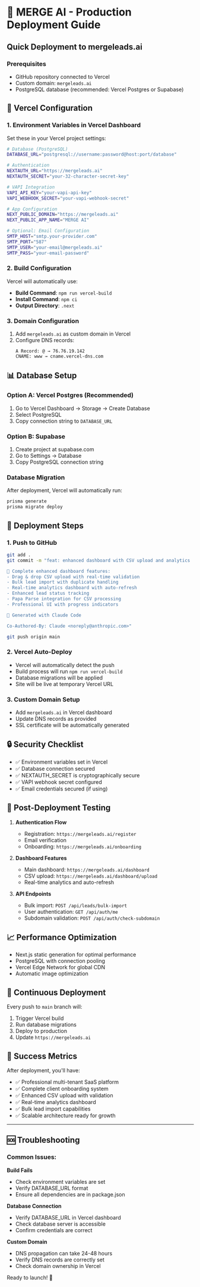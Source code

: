 # 🚀 MERGE AI - Production Deployment Guide

## Quick Deployment to mergeleads.ai

### Prerequisites
- GitHub repository connected to Vercel
- Custom domain: `mergeleads.ai` 
- PostgreSQL database (recommended: Vercel Postgres or Supabase)

## 🔧 Vercel Configuration

### 1. Environment Variables in Vercel Dashboard

Set these in your Vercel project settings:

```bash
# Database (PostgreSQL)
DATABASE_URL="postgresql://username:password@host:port/database"

# Authentication
NEXTAUTH_URL="https://mergeleads.ai"
NEXTAUTH_SECRET="your-32-character-secret-key"

# VAPI Integration
VAPI_API_KEY="your-vapi-api-key"
VAPI_WEBHOOK_SECRET="your-vapi-webhook-secret"

# App Configuration
NEXT_PUBLIC_DOMAIN="https://mergeleads.ai"
NEXT_PUBLIC_APP_NAME="MERGE AI"

# Optional: Email Configuration
SMTP_HOST="smtp.your-provider.com"
SMTP_PORT="587"
SMTP_USER="your-email@mergeleads.ai"
SMTP_PASS="your-email-password"
```

### 2. Build Configuration

Vercel will automatically use:
- **Build Command**: `npm run vercel-build`
- **Install Command**: `npm ci`
- **Output Directory**: `.next`

### 3. Domain Configuration

1. Add `mergeleads.ai` as custom domain in Vercel
2. Configure DNS records:
   ```
   A Record: @ → 76.76.19.142
   CNAME: www → cname.vercel-dns.com
   ```

## 📊 Database Setup

### Option A: Vercel Postgres (Recommended)
1. Go to Vercel Dashboard → Storage → Create Database
2. Select PostgreSQL
3. Copy connection string to `DATABASE_URL`

### Option B: Supabase
1. Create project at supabase.com
2. Go to Settings → Database
3. Copy PostgreSQL connection string

### Database Migration
After deployment, Vercel will automatically run:
```bash
prisma generate
prisma migrate deploy
```

## 🎯 Deployment Steps

### 1. Push to GitHub
```bash
git add .
git commit -m "feat: enhanced dashboard with CSV upload and analytics

🎉 Complete enhanced dashboard features:
- Drag & drop CSV upload with real-time validation
- Bulk lead import with duplicate handling  
- Real-time analytics dashboard with auto-refresh
- Enhanced lead status tracking
- Papa Parse integration for CSV processing
- Professional UI with progress indicators

🚀 Generated with Claude Code

Co-Authored-By: Claude <noreply@anthropic.com>"

git push origin main
```

### 2. Vercel Auto-Deploy
- Vercel will automatically detect the push
- Build process will run `npm run vercel-build`
- Database migrations will be applied
- Site will be live at temporary Vercel URL

### 3. Custom Domain Setup
- Add `mergeleads.ai` in Vercel dashboard
- Update DNS records as provided
- SSL certificate will be automatically generated

## 🔒 Security Checklist

- ✅ Environment variables set in Vercel
- ✅ Database connection secured
- ✅ NEXTAUTH_SECRET is cryptographically secure
- ✅ VAPI webhook secret configured
- ✅ Email credentials secured (if using)

## 🧪 Post-Deployment Testing

1. **Authentication Flow**
   - Registration: `https://mergeleads.ai/register`
   - Email verification
   - Onboarding: `https://mergeleads.ai/onboarding`

2. **Dashboard Features**  
   - Main dashboard: `https://mergeleads.ai/dashboard`
   - CSV upload: `https://mergeleads.ai/dashboard/upload`
   - Real-time analytics and auto-refresh

3. **API Endpoints**
   - Bulk import: `POST /api/leads/bulk-import`
   - User authentication: `GET /api/auth/me`
   - Subdomain validation: `POST /api/auth/check-subdomain`

## 📈 Performance Optimization

- Next.js static generation for optimal performance
- PostgreSQL with connection pooling
- Vercel Edge Network for global CDN
- Automatic image optimization

## 🔄 Continuous Deployment

Every push to `main` branch will:
1. Trigger Vercel build
2. Run database migrations  
3. Deploy to production
4. Update `https://mergeleads.ai`

## 🎯 Success Metrics

After deployment, you'll have:
- ✅ Professional multi-tenant SaaS platform
- ✅ Complete client onboarding system
- ✅ Enhanced CSV upload with validation
- ✅ Real-time analytics dashboard
- ✅ Bulk lead import capabilities
- ✅ Scalable architecture ready for growth

---

## 🆘 Troubleshooting

### Common Issues:

**Build Fails**
- Check environment variables are set
- Verify DATABASE_URL format
- Ensure all dependencies are in package.json

**Database Connection**  
- Verify DATABASE_URL in Vercel dashboard
- Check database server is accessible
- Confirm credentials are correct

**Custom Domain**
- DNS propagation can take 24-48 hours
- Verify DNS records are correctly set
- Check domain ownership in Vercel

Ready to launch! 🚀